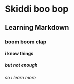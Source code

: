# Skiddi boo bop 
## Learning Markdown
### boom boom clap
#### i know things
##### but not enough
###### so i learn more
